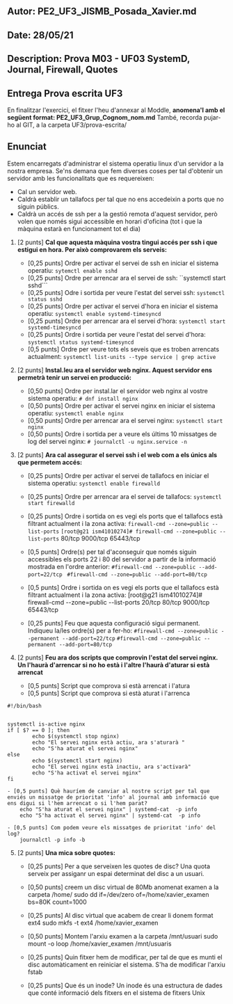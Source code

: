 ## Autor:          PE2_UF3_JISMB_Posada_Xavier.md
## Date:           28/05/21
## Description:    Prova M03 - UF03 SystemD, Journal, Firewall, Quotes
## Entrega Prova escrita UF3

En finalitzar l'exercici, el fitxer l'heu d'annexar al Moddle, **anomena'l amb el següent format: PE2_UF3_Grup_Cognom_nom.md**
També, recorda pujar-ho al GIT, a la carpeta UF3/prova-escrita/

## Enunciat

Estem encarregats d'administrar el sistema operatiu linux d'un servidor a la nostra empresa. Se'ns demana que fem diverses coses per tal d'obtenir un servidor amb les funcionalitats que es requereixen:

- Cal un servidor web.
- Caldrà establir un tallafocs per tal que no ens accedeixin a ports que no siguin públics.
- Caldrà un accés de ssh per a la gestió remota d'aquest servidor, però volen que només sigui accessible en horari d'oficina (tot i que la màquina estarà en funcionament tot el dia)

1. [2 punts] **Cal que aquesta màquina vostra tingui accés per ssh i que estigui en hora. Per això comprovarem els serveis:**

    - [0,25 punts] Ordre per activar el servei de ssh en iniciar el sistema operatiu:
        ```sytemctl enable sshd```
    - [0,25 punts] Ordre per arrencar ara el servei de ssh:
        ``systemctl start sshd``` 
    - [0,25 punts] Odre i sortida per veure l'estat del servei ssh:
        ```systemctl status sshd```
    - [0,25 punts] Ordre per activar el servei d'hora en iniciar el sistema operatiu:
        ```systemctl enable systemd-timesyncd```
    - [0,25 punts] Ordre per arrencar ara el servei d'hora:
        ```systemctl start systemd-timesyncd```
    - [0,25 punts] Ordre i sortida per veure l'estat del servei d'hora:
        ```systemctl status systemd-timesyncd```
    - [0,5 punts] Ordre per veure tots els seveis que es troben arrencats actualment:
        ```systemctl list-units --type service | grep active```

2. [2 punts] **Instal.leu ara el servidor web nginx. Aquest servidor ens permetrà tenir un servei en producció:**

    - [0,50 punts] Ordre per instal.lar el servidor web nginx al vostre sistema operatiu:
        ```# dnf install nginx```
    - [0,50 punts] Ordre per activar el servei nginx en iniciar el sistema operatiu:
        ```systemctl enable nginx```
    - [0,50 punts] Ordre per arrencar ara el servei nginx:
        ```systemctl start nginx```
    - [0,50 punts] Ordre i sortida per a veure els últims 10 missatges de log del servei nginx:
        ```# journalctl -u nginx.service -n```

3. [2 punts] **Ara cal assegurar el servei ssh i el web com a els únics als que permetem accés:**

   - [0,25 punts] Ordre per activar el servei de tallafocs en iniciar el sistema operatiu:
        ```systemctl enable firewalld```
   - [0,25 punts] Ordre per arrencar ara el servei de tallafocs:
        ```systemctl start firewalld```
   - [0,25 punts] Ordre i sortida on es vegi els ports que el tallafocs està filtrant actualment i la zona activa:
        ```firewall-cmd --zone=public --list-ports```
      ```[root@g21 ism41010274]# firewall-cmd --zone=public --list-ports```
        80/tcp 9000/tcp 65443/tcp
 
   - [0,5 punts] Ordre(s) per tal d'aconseguir que només siguin accessibles els ports 22 i 80 del servidor a partir de la informació mostrada en l'ordre anterior:
        ```#firewall-cmd --zone=public --add-port=22/tcp ```
        ``` #firewall-cmd --zone=public --add-port=80/tcp ```
   - [0,5 punts] Ordre i sortida on es vegi els ports que el tallafocs està filtrant actualment i la zona activa:
    [root@g21 ism41010274]# firewall-cmd --zone=public --list-ports
        20/tcp 80/tcp 9000/tcp 65443/tcp
   - [0,25 punts] Feu que aquesta configuració sigui permanent. Indiqueu la/les ordre(s) per a fer-ho:
        ``` #firewall-cmd --zone=public --permanent --add-port=22/tcp ```
        ``` #firewall-cmd --zone=public --permanent --add-port=80/tcp ```

4. [2 punts] **Feu ara dos scripts que comprovin l'estat del servei nginx. Un l'haurà d'arrencar si no ho està i l'altre l'haurà d'aturar si està arrencat**

    - [0,5 punts] Script que comprova si està arrencat i l'atura
    - [0,5 punts] Script que comprova si està aturat i l'arrenca
   
```
#!/bin/bash


systemctl is-active nginx
if [ $? == 0 ]; then
        echo $(systemctl stop nginx)
        echo "El servei nginx està actiu, ara s'aturarà "
        echo "S'ha aturat el servei nginx"
else
        echo $(systemctl start nginx)
        echo "El servei nginx està inactiu, ara s'activarà"
        echo "S'ha activat el servei nginx"
fi
```



    - [0,5 punts] Què hauríem de canviar al nostre script per tal que enviés un missatge de prioritat 'info' al journal amb informació que ens digui si l'hem arrencat o si l'hem parat?
        echo "S'ha aturat el servei nginx" | systemd-cat  -p info
        echo "S'ha activat el servei nginx" | systemd-cat  -p info

    - [0,5 punts] Com podem veure els missatges de prioritat 'info' del log?
        journalctl -p info -b
5. [2 punts]  **Una mica sobre quotes:** 
   - [0,25 punts] Per a que serveixen les quotes de disc?
   Una quota serveix per assiganr un espai determinat del disc a un usuari.
   
   - [0,50 punts] creem un disc virtual de 80Mb anomenat examen a la carpeta /home/
     sudo dd if=/dev/zero of=/home/xavier_examen  bs=80K count=1000
     
   - [0,25 punts] Al disc virtual que acabem de crear li donem format ext4
     sudo mkfs -t ext4 /home/xavier_examen
     
   - [0,50 punts] Montem l'arxiu examen a la carpeta /mnt/usuari
     sudo mount -o loop /home/xavier_examen /mnt/usuaris
     
   - [0,25 punts] Quin fitxer hem de modificar, per tal de que es munti el disc automàticament en reiniciar el sistema. 
      S'ha de modificar l'arxiu fstab
      
   - [0,25 punts] Que és un inode?
      Un inode és una estructura de dades que conté informació dels fitxers en el sistema de fitxers Unix



